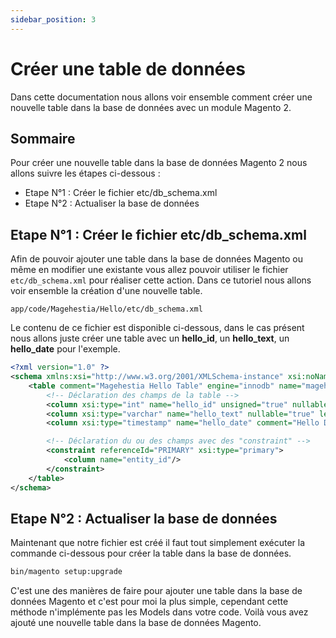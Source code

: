 ```yaml
---
sidebar_position: 3
---
```


# Créer une table de données

Dans cette documentation nous allons voir ensemble comment créer une nouvelle table dans la base de données avec un module Magento 2.

## Sommaire

Pour créer une nouvelle table dans la base de données Magento 2 nous allons suivre les étapes ci-dessous :
- Etape N°1 : Créer le fichier etc/db_schema.xml
- Etape N°2 : Actualiser la base de données

## Etape N°1 : Créer le fichier etc/db_schema.xml

Afin de pouvoir ajouter une table dans la base de données Magento ou même en modifier une existante vous allez pouvoir utiliser le fichier `etc/db_schema.xml` pour réaliser cette action. Dans ce tutoriel nous allons voir ensemble la création d'une nouvelle table.

```file
app/code/Magehestia/Hello/etc/db_schema.xml
```

Le contenu de ce fichier est disponible ci-dessous, dans le cas présent nous allons juste créer une table avec un **hello_id**, un **hello_text**, un **hello_date** pour l'exemple.

```xml title="etc/db_schema.xml"
<?xml version="1.0" ?>
<schema xmlns:xsi="http://www.w3.org/2001/XMLSchema-instance" xsi:noNamespaceSchemaLocation="urn:magento:framework:Setup/Declaration/Schema/etc/schema.xsd">
    <table comment="Magehestia Hello Table" engine="innodb" name="magehestia_hello" resource="default">
        <!-- Déclaration des champs de la table -->
        <column xsi:type="int" name="hello_id" unsigned="true" nullable="false" identity="false" default="0" comment="Hello ID"/>		
        <column xsi:type="varchar" name="hello_text" nullable="true" length="255" comment="Hello Text"/>
        <column xsi:type="timestamp" name="hello_date" comment="Hello Date"/>

        <!-- Déclaration du ou des champs avec des "constraint" -->
        <constraint referenceId="PRIMARY" xsi:type="primary">
			<column name="entity_id"/>
		</constraint>
    </table>
</schema>
```

## Etape N°2 : Actualiser la base de données

Maintenant que notre fichier est créé il faut tout simplement exécuter la commande ci-dessous pour créer la table dans la base de données.

```bash
bin/magento setup:upgrade
```

C'est une des manières de faire pour ajouter une table dans la base de données Magento et c'est pour moi la plus simple, cependant cette méthode n'implémente pas les Models dans votre code.
Voilà vous avez ajouté une nouvelle table dans la base de données Magento.